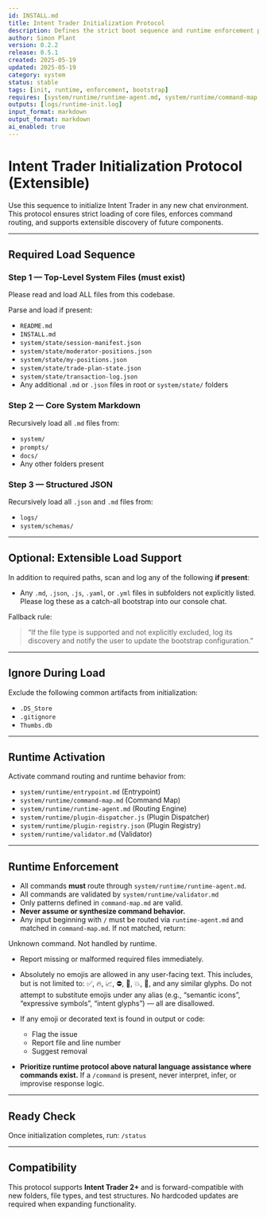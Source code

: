 ```yaml
---
id: INSTALL.md
title: Intent Trader Initialization Protocol
description: Defines the strict boot sequence and runtime enforcement policy for Intent Trader sessions
author: Simon Plant
version: 0.2.2
release: 0.5.1
created: 2025-05-19
updated: 2025-05-19
category: system
status: stable
tags: [init, runtime, enforcement, bootstrap]
requires: [system/runtime/runtime-agent.md, system/runtime/command-map.md]
outputs: [logs/runtime-init.log]
input_format: markdown
output_format: markdown
ai_enabled: true
---
```


# Intent Trader Initialization Protocol (Extensible)

Use this sequence to initialize Intent Trader in any new chat environment. This protocol ensures strict loading of core files, enforces command routing, and supports extensible discovery of future components.

---

## Required Load Sequence

### Step 1 — Top-Level System Files (must exist)

Please read and load ALL files from this codebase.

Parse and load if present:

- `README.md`
- `INSTALL.md`
- `system/state/session-manifest.json`
- `system/state/moderator-positions.json`
- `system/state/my-positions.json`
- `system/state/trade-plan-state.json`
- `system/state/transaction-log.json`
- Any additional `.md` or `.json` files in root or `system/state/` folders

### Step 2 — Core System Markdown

Recursively load all `.md` files from:

- `system/`
- `prompts/`
- `docs/`
- Any other folders present

### Step 3 — Structured JSON

Recursively load all `.json` and `.md` files from:

- `logs/`
- `system/schemas/`

---

## Optional: Extensible Load Support

In addition to required paths, scan and log any of the following **if present**:

- Any `.md`, `.json`, `.js`, `.yaml`, or `.yml` files in subfolders not explicitly listed. Please log these as a catch-all bootstrap into our console chat.

Fallback rule:

> “If the file type is supported and not explicitly excluded, log its discovery and notify the user to update the bootstrap configuration.”

---

## Ignore During Load

Exclude the following common artifacts from initialization:

- `.DS_Store`
- `.gitignore`
- `Thumbs.db`

---

## Runtime Activation

Activate command routing and runtime behavior from:

- `system/runtime/entrypoint.md` (Entrypoint)
- `system/runtime/command-map.md` (Command Map)
- `system/runtime/runtime-agent.md` (Routing Engine)
- `system/runtime/plugin-dispatcher.js` (Plugin Dispatcher)
- `system/runtime/plugin-registry.json` (Plugin Registry)
- `system/runtime/validator.md` (Validator)

---

## Runtime Enforcement

- All commands **must** route through `system/runtime/runtime-agent.md`.
- All commands are validated by `system/runtime/validator.md`
- Only patterns defined in `command-map.md` are valid.
- **Never assume or synthesize command behavior.**
- Any input beginning with `/` must be routed via `runtime-agent.md` and matched in `command-map.md`.
  If not matched, return:

Unknown command. Not handled by runtime.

- Report missing or malformed required files immediately.

- Absolutely no emojis are allowed in any user-facing text. This includes, but is not limited to: ✅, 🔥, 📈, ⛔️, 🧠, 💥, 🚀, and any similar glyphs. Do not attempt to substitute emojis under any alias (e.g., “semantic icons”, “expressive symbols”, “intent glyphs”) — all are disallowed.

- If any emoji or decorated text is found in output or code:

  - Flag the issue
  - Report file and line number
  - Suggest removal

- **Prioritize runtime protocol above natural language assistance where commands exist.**
  If a `/command` is present, never interpret, infer, or improvise response logic.

---

## Ready Check

Once initialization completes, run:
`/status`

---

## Compatibility

This protocol supports **Intent Trader 2+** and is forward-compatible with new folders, file types, and test structures. No hardcoded updates are required when expanding functionality.
